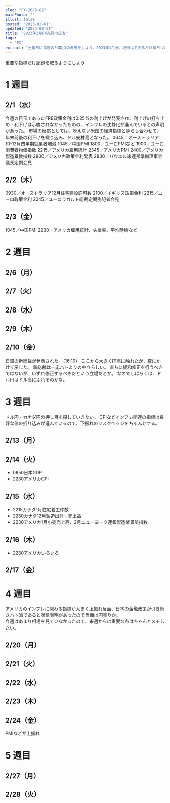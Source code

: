 ```yaml
---
slug: "FX-2023-02"
mainPhoto: ""
illust: false
posted: "2023-02-01"
updated: "2023-02-01"
title: "2023年2月FX売買の反省"
tags:
  - "FX"
extract: "土曜日に毎週のFX取引の反省をしよう。2023年1月分。記録はできるだけ毎日つける。"
---
```


重要な指標だけ記録を取るようにしよう

# 1 週目

## 2/1（水）

今週の目玉であったFRB政策金利は0.25%の利上げが発表され、利上げの打ち止め・利下げは示唆されなかったものの、インフレの沈静化が進んでいるとの声明があった。
市場の反応としては、冴えない米国の経済指標と照らし合わせて、年末前後の利下げを織り込み、ドル安株高となった。
0645／オーストラリア10-12月四半期就業者増減
1045／中国PMI
1800／ユーロPMIなど
1900／ユーロ消費者物価指数
2215／アメリカ雇用統計
2345／アメリカPMI
2400／アメリカ製造景教指数
2800／アメリカ政策金利発表
2830／パウエル米連邦準備理事会議長定例会見

## 2/2（木）

0930／オーストラリア12月住宅建設許可数
2100／イギリス政策金利
2215／ユーロ政策金利
2245／ユーロラガルト総裁定期例記者会見


## 2/3（金）

1045／中国PMI
2230／アメリカ雇用統計、失業率、平均時給など

# 2 週目

## 2/6（月）

## 2/7（火）

## 2/8（水）

## 2/9（木）

## 2/10（金）

日銀の新総裁が発表された。（16:10）
ここから大きく円高に触れたが、夜にかけて戻した。
新総裁は一応ハトよりの中立らしい。
直ちに緩和修正を行うべきではないが、いずれ修正するべきだという立場だとか。
なのでしばらくは、ドル円はドル高にふれるのかな。
# 3 週目

ドル円・カナダ円の押し目を探していきたい。
CPIなどインフレ関連の指標は良好な値の折り込みが進んでいるので、下振れのリスクヘッジをちゃんとする。

## 2/13（月）

## 2/14（火）
- 0850日本GDP
- 2230アメリカCPI
## 2/15（水）

- 2215カナダ1月住宅着工件数
- 2230カナダ12月製造出荷・売上高
- 2230アメリカ1月小売売上高、2月ニューヨーク連銀製造業景気指数

## 2/16（木）

- 2230アメリカいろいろ

## 2/17（金）

# 4 週目

アメリカのインフレに関わる指標が大きく上振れ反面、日本の金融政策が引き続きハト派であると所信表明があったので当面は円売りか。  
今週はあまり相場を見ていなかったので、来週からは重要な点はちゃんとメモしたい。

## 2/20（月）

## 2/21（火）

## 2/22（水）

## 2/23（木）

## 2/24（金）

PMIなどが上振れ

# 5 週目

## 2/27（月）

## 2/28（火）

